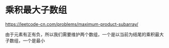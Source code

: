 # 乘积最大子数组

https://leetcode-cn.com/problems/maximum-product-subarray/


由于元素有正有负，所以我们需要维护两个数组，一个是以当前为结尾的乘积最大子数组，一个是最小